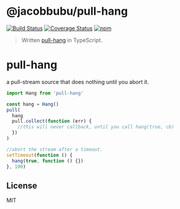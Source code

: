 # @jacobbubu/pull-hang

[![Build Status](https://travis-ci.org/jacobbubu/pull-hang.svg)](https://travis-ci.org/jacobbubu/pull-hang)
[![Coverage Status](https://coveralls.io/repos/github/jacobbubu/pull-hang/badge.svg)](https://coveralls.io/github/jacobbubu/pull-hang)
[![npm](https://img.shields.io/npm/v/@jacobbubu/pull-hang.svg)](https://www.npmjs.com/package/@jacobbubu/pull-hang/)

> Written [pull-hang](https://github.com/dominictarr/pull-hang) in TypeScript.

# pull-hang

a pull-stream source that does nothing until you abort it.

``` js
import Hang from 'pull-hang'

const hang = Hang()
pull(
  hang
  pull.collect(function (err) {
    //this will never callback, until you call hang(true, cb)
  })
)

//abort the stream after a timeout.
setTimeout(function () {
  hang(true, function () {})
}, 100)

```

## License

MIT
